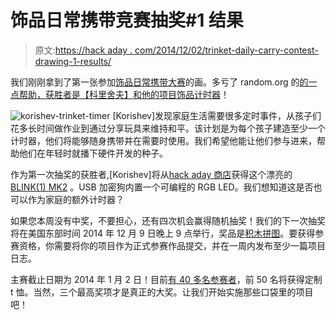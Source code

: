 # 饰品日常携带竞赛抽奖#1 结果

> 原文:[https://hack aday . com/2014/12/02/trinket-daily-carry-contest-drawing-1-results/](https://hackaday.com/2014/12/02/trinket-everyday-carry-contest-drawing-1-results/)

我们刚刚拿到了第一张参加[饰品日常携带大赛](http://hackaday.io/contest/3432)的画。多亏了 random.org 的[的一点帮助，获胜者是【科里舍夫】和他的项目](http://www.random.org/)[饰品计时器](http://hackaday.io/project/3513)！

![korishev-trinket-timer](../Images/5ec6bb59458daa944206bb2f388cae81.png) [Korishev]发现家庭生活需要很多定时事件，从孩子们花多长时间做作业到通过分享玩具来维持和平。该计划是为每个孩子建造至少一个计时器，他们将能够随身携带并在需要时使用。我们希望他能让他们参与进来，帮助他们在年轻时就播下硬件开发的种子。

作为第一次抽奖的获胜者,[Korishev]将从[hack aday 商店](http://store.hackaday.com/)获得这个漂亮的 [BLINK(1) MK2](http://store.hackaday.com/products/blink1) 。USB 加密狗内置一个可编程的 RGB LED。我们想知道这是否也可以作为家庭的额外计时器？

如果您本周没有中奖，不要担心，还有四次机会赢得随机抽奖！我们的下一次抽奖将在美国东部时间 2014 年 12 月 9 日晚上 9 点举行，奖品是[积木拼图](http://store.hackaday.com/products/cordwood-puzzle-first-edition)。要获得参赛资格，你需要将你的项目作为正式参赛作品提交，并在一周内发布至少一篇项目日志。

主赛截止日期为 2014 年 1 月 2 日！目前[有 40 多名参赛者](http://hackaday.io/submissions/trinket/list)，前 50 名将获得定制 t 恤。当然，三个最高奖项才是真正的大奖。让我们开始实施那些口袋里的项目吧！